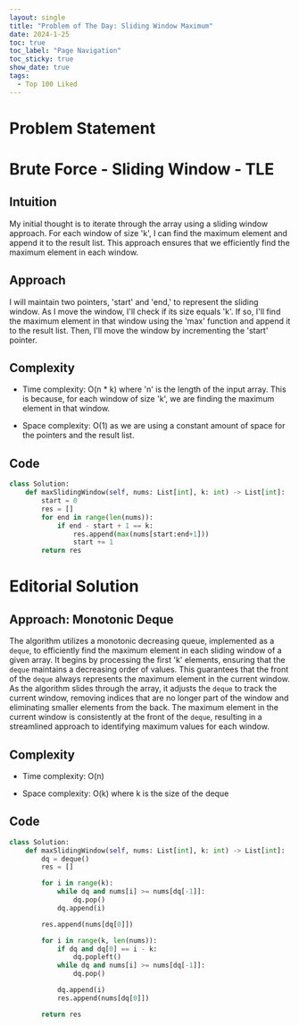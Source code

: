 ```yaml
---
layout: single
title: "Problem of The Day: Sliding Window Maximum"
date: 2024-1-25
toc: true
toc_label: "Page Navigation"
toc_sticky: true
show_date: true
tags:
  - Top 100 Liked
---
```

# Problem Statement

# Brute Force - Sliding Window - TLE
## Intuition
My initial thought is to iterate through the array using a sliding window approach. For each window of size 'k', I can find the maximum element and append it to the result list. This approach ensures that we efficiently find the maximum element in each window.

## Approach
I will maintain two pointers, 'start' and 'end,' to represent the sliding window. As I move the window, I'll check if its size equals 'k'. If so, I'll find the maximum element in that window using the 'max' function and append it to the result list. Then, I'll move the window by incrementing the 'start' pointer.

## Complexity
- Time complexity:
O(n * k) where 'n' is the length of the input array. This is because, for each window of size 'k', we are finding the maximum element in that window.

- Space complexity:
O(1) as we are using a constant amount of space for the pointers and the result list.

## Code
```python
class Solution:
    def maxSlidingWindow(self, nums: List[int], k: int) -> List[int]:
        start = 0
        res = []
        for end in range(len(nums)):
            if end - start + 1 == k:
                res.append(max(nums[start:end+1]))
                start += 1
        return res
```

# Editorial Solution
## Approach: Monotonic Deque

The algorithm utilizes a monotonic decreasing queue, implemented as a `deque`, to efficiently find the maximum element in each sliding window of a given array. It begins by processing the first 'k' elements, ensuring that the `deque` maintains a decreasing order of values. This guarantees that the front of the `deque` always represents the maximum element in the current window. As the algorithm slides through the array, it adjusts the `deque` to track the current window, removing indices that are no longer part of the window and eliminating smaller elements from the back. The maximum element in the current window is consistently at the front of the `deque`, resulting in a streamlined approach to identifying maximum values for each window.

## Complexity
- Time complexity:
O(n)

- Space complexity:
O(k) where k is the size of the deque

## Code
```python
class Solution:
    def maxSlidingWindow(self, nums: List[int], k: int) -> List[int]:
        dq = deque()
        res = []

        for i in range(k):
            while dq and nums[i] >= nums[dq[-1]]:
                dq.pop()
            dq.append(i)

        res.append(nums[dq[0]])

        for i in range(k, len(nums)):
            if dq and dq[0] == i - k:
                dq.popleft()
            while dq and nums[i] >= nums[dq[-1]]:
                dq.pop()

            dq.append(i)
            res.append(nums[dq[0]])

        return res
```